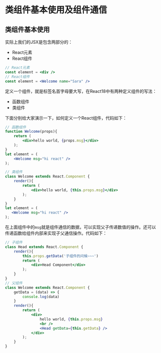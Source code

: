 # 类组件基本使用及组件通信

## 类组件基本使用

实际上我们的JSX是包含两部分的：

- React元素
- React组件

```jsx
// React元素
const element = <div />
// React组件
const element = <Welcome name="Sara" />
```

定义一个组件，就是标签名首字母要大写，在React18中有两种定义组件的写法：

- 函数组件
- 类组件

下面分别给大家演示一下，如何定义一个React组件，代码如下：

```jsx
// 函数组件
function Welcome(props){
    return (
        <div>hello world, {props.msg}</div>
    );  
}
let element = (
    <Welcome msg="hi react" />
);
```

```jsx
// 类组件
class Welcome extends React.Component {
    render(){
        return (
            <div>hello world, {this.props.msg}</div>
        );
    }
}
let element = (
   <Welcome msg="hi react" />
);
```

在上面组件中的`msg`就是组件通信的数据，可以实现父子传递数值的操作。还可以传递函数给组件内部来实现子父通信操作。代码如下：

```jsx
// 子组件
class Head extends React.Component {
    render(){
        this.props.getData('子组件的问候~~~')
        return (
            <div>Head Component</div>
        );
    }
}
// 父组件
class Welcome extends React.Component {
    getData = (data) => {
        console.log(data)
    }
    render(){
        return (
            <div>
                hello world, {this.props.msg}
                <br />
                <Head getData={this.getData} />
            </div>
        );
    }
}
```

